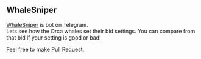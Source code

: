 ## WhaleSniper
[WhaleSniper](https://t.me/SnipeTheWhalesBot) is bot on Telegram.  
Lets see how the Orca whales set their bid settings. 
You can compare from that bid if your setting is good or bad!
  
Feel free to make Pull Request.
